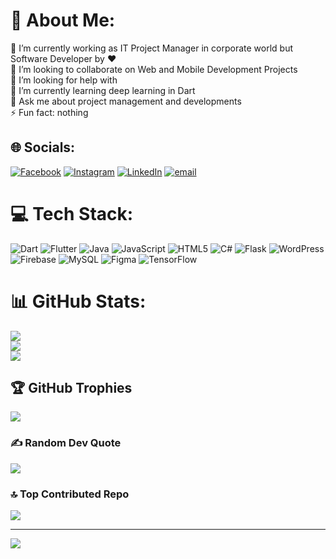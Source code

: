 # 💫 About Me:
🔭 I’m currently working as IT Project Manager in corporate world but Software Developer by ❤️<br>👯 I’m looking to collaborate on Web and Mobile Development Projects<br>🤝 I’m looking for help with<br>🌱 I’m currently learning deep learning in Dart <br>💬 Ask me about project management and developments<br>⚡ Fun fact: nothing


## 🌐 Socials:
[![Facebook](https://img.shields.io/badge/Facebook-%231877F2.svg?logo=Facebook&logoColor=white)](https://facebook.com/https://www.facebook.com/perezstephen09/) [![Instagram](https://img.shields.io/badge/Instagram-%23E4405F.svg?logo=Instagram&logoColor=white)](https://instagram.com/https://www.instagram.com/stphnprz09/) [![LinkedIn](https://img.shields.io/badge/LinkedIn-%230077B5.svg?logo=linkedin&logoColor=white)](https://linkedin.com/in/https://www.linkedin.com/in/stephenperez09/) [![email](https://img.shields.io/badge/Email-D14836?logo=gmail&logoColor=white)](mailto:stephen.perez@exceed.agency) 

# 💻 Tech Stack:
![Dart](https://img.shields.io/badge/dart-%230175C2.svg?style=for-the-badge&logo=dart&logoColor=white) ![Flutter](https://img.shields.io/badge/Flutter-%2302569B.svg?style=for-the-badge&logo=Flutter&logoColor=white) ![Java](https://img.shields.io/badge/java-%23ED8B00.svg?style=for-the-badge&logo=openjdk&logoColor=white) ![JavaScript](https://img.shields.io/badge/javascript-%23323330.svg?style=for-the-badge&logo=javascript&logoColor=%23F7DF1E) ![HTML5](https://img.shields.io/badge/html5-%23E34F26.svg?style=for-the-badge&logo=html5&logoColor=white) ![C#](https://img.shields.io/badge/c%23-%23239120.svg?style=for-the-badge&logo=csharp&logoColor=white) ![Flask](https://img.shields.io/badge/flask-%23000.svg?style=for-the-badge&logo=flask&logoColor=white) ![WordPress](https://img.shields.io/badge/WordPress-%23117AC9.svg?style=for-the-badge&logo=WordPress&logoColor=white) ![Firebase](https://img.shields.io/badge/firebase-a08021?style=for-the-badge&logo=firebase&logoColor=ffcd34) ![MySQL](https://img.shields.io/badge/mysql-4479A1.svg?style=for-the-badge&logo=mysql&logoColor=white) ![Figma](https://img.shields.io/badge/figma-%23F24E1E.svg?style=for-the-badge&logo=figma&logoColor=white) ![TensorFlow](https://img.shields.io/badge/TensorFlow-%23FF6F00.svg?style=for-the-badge&logo=TensorFlow&logoColor=white)
# 📊 GitHub Stats:
![](https://github-readme-stats.vercel.app/api?username=Stphnprz09&theme=nightowl&hide_border=false&include_all_commits=true&count_private=true)<br/>
![](https://nirzak-streak-stats.vercel.app/?user=Stphnprz09&theme=nightowl&hide_border=false)<br/>
![](https://github-readme-stats.vercel.app/api/top-langs/?username=Stphnprz09&theme=nightowl&hide_border=false&include_all_commits=true&count_private=true&layout=compact)

## 🏆 GitHub Trophies
![](https://github-profile-trophy.vercel.app/?username=Stphnprz09&theme=nightowl&no-frame=false&no-bg=true&margin-w=4)

### ✍️ Random Dev Quote
![](https://quotes-github-readme.vercel.app/api?type=horizontal&theme=radical)

### 🔝 Top Contributed Repo
![](https://github-contributor-stats.vercel.app/api?username=Stphnprz09&limit=5&theme=nightowl&combine_all_yearly_contributions=true)

---
[![](https://visitcount.itsvg.in/api?id=Stphnprz09&icon=0&color=12)](https://visitcount.itsvg.in)

<!-- Proudly created with GPRM ( https://gprm.itsvg.in ) -->
